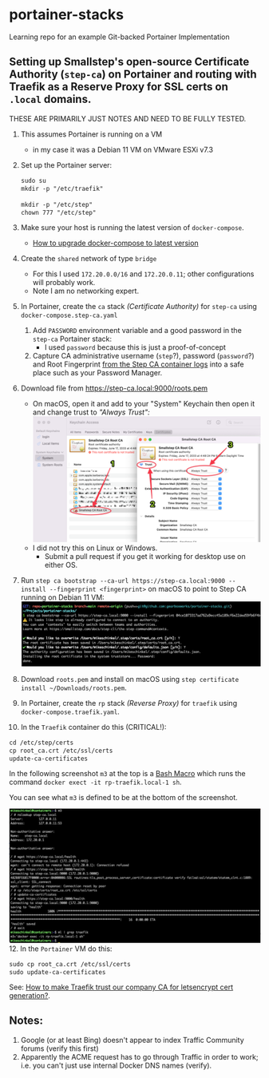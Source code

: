 # portainer-stacks
Learning repo for an example Git-backed Portainer Implementation


## Setting up Smallstep's open-source Certificate Authority (`step-ca`) on Portainer and routing with Traefik as a Reserve Proxy for SSL certs on `.local` domains.

THESE ARE PRIMARILY JUST NOTES AND NEED TO BE FULLY TESTED.


1. This assumes Portainer is running on a VM 
   * in my case it was a Debian 11 VM on VMware ESXi v7.3
 
2. Set up the Portainer server:
   ```
   sudo su
   mkdir -p "/etc/traefik"
   
   mkdir -p "/etc/step"
   chown 777 "/etc/step"
   ```
3. Make sure your host is running the latest version of `docker-compose`. 
   * [How to upgrade docker-compose to latest version](https://stackoverflow.com/questions/49839028/how-to-upgrade-docker-compose-to-latest-version)

4. Create the `shared` network of type `bridge` 
   * For this I used `172.20.0.0/16` and  `172.20.0.11`; other configurations will probably work.
   * Note I am no networking expert.

5. In Portainer, create the `ca` stack _(Certificate Authority)_ for `step-ca` using `docker-compose.step-ca.yaml`
    1. Add `PASSWORD` environment variable and a good password in the `step-ca` Portainer stack:
       * I used `password` because this is just a proof-of-concept 
    2. Capture CA administrative username (`step`?), password (`password`?) and Root Fingerprint [from the Step CA container logs](https://youtu.be/COuqmqvCVEc?t=89) into a safe place such as your Password Manager.
   
6. Download file from https://step-ca.local:9000/roots.pem 
   * On macOS, open it and add to your "System" Keychain then open it and change trust to _"Always Trust":_
      ![](assets/macos-trust-cert-in-keychain.png)
   * I did not try this on Linux or Windows.
     * Submit a pull request if you get it working for desktop use on either OS. 

7. Run `step ca bootstrap --ca-url https://step-ca.local:9000 --install --fingerprint <fingerprint>` on macOS to point to Step CA running on Debian 11 VM:
   ![](assets/step-ca-bootstrap.png)

8. Download `roots.pem` and install on macOS using `step certificate install ~/Downloads/roots.pem`.

9. In Portainer, create the `rp` stack _(Reverse Proxy)_ for `traefik` using `docker-compose.traefik.yaml`.

10. In the `Traefik` container do this (CRITICAL!):
   ```
   cd /etc/step/certs
   cp root_ca.crt /etc/ssl/certs
   update-ca-certificates
 ```
In the following screenshot `m3` at the top is a [Bash Macro](https://github.com/mikeschinkel/bash-macros) which runs the command `docker exect -it rp-traefik.local-1 sh`. 

You can see what `m3` is defined to be at the bottom of the screenshot.

![](assets/update-ca-certificates.png)
12. In the `Portainer` VM do this:
   ```
   sudo cp root_ca.crt /etc/ssl/certs
   sudo update-ca-certificates
  ```

See: [How to make Traefik trust our company CA for letsencrypt cert generation?](https://stackoverflow.com/questions/66154279/how-to-make-traefik-trust-our-company-ca-for-letsencrypt-cert-generation).


## Notes:
1. Google (or at least Bing) doesn't appear to index Traffic Community forums (verify this first)
2. Apparently the ACME request has to go through Traffic in order to work; i.e. you can't just use internal Docker DNS names (verify).

